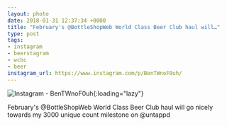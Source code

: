 ```yaml
---
layout: photo
date: 2018-01-31 12:37:34 +0000
title: "February's @BottleShopWeb World Class Beer Club haul will…"
type: post
tags:
- instagram
- beerstagram
- wcbc
- beer
instagram_url: https://www.instagram.com/p/BenTWnoF0uh/
---
```


![Instagram - BenTWnoF0uh](https://colinseymour.co.uk/img/BenTWnoF0uh.jpg){:loading="lazy"}

February's @BottleShopWeb World Class Beer Club haul will go nicely towards my 3000 unique count milestone on @untappd

